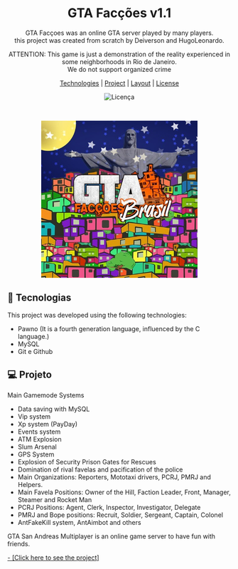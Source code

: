<h1 align="center"> GTA Facções v1.1</h1>

<p align="center">
GTA Facçoes was an online GTA server played by many players. <br/>
this project was created from scratch by Deiverson and HugoLeonardo.<br/>
</p>

<p align="center">
ATTENTION: This game is just a demonstration of the reality experienced in some neighborhoods in Rio de Janeiro. <br/>
We do not support organized crime<br/>
</p>

<p align="center">
  <a href="#-tecnologias">Technologies</a>     |    
  <a href="#-projeto">Project</a>     |    
  <a href="#-layout">Layout</a>     |    
  <a href="#memo-licença">License</a>
</p>

<p align="center">
  <img alt="Licença" src="https://img.shields.io/static/v1?label=license&message=MIT&color=49AA26&labelColor=000000">
</p>

<br>

<p align="center">
  <img alt="projeto GTA Facções" src=".github/preview.jpg" width="70%">
</p>

##  🚀 Tecnologias

This project was developed using the following technologies:

- Pawno (It is a fourth generation language, influenced by the C language.)
- MySQL
- Git e Github


##  💻 Projeto

Main Gamemode Systems

- Data saving with MySQL
- Vip system
- Xp system (PayDay)
- Events system
- ATM Explosion
- Slum Arsenal
- GPS System
- Explosion of Security Prison Gates for Rescues
- Domination of rival favelas and pacification of the police
- Main Organizations: Reporters, Mototaxi drivers, PCRJ, PMRJ and Helpers.
- Main Favela Positions: Owner of the Hill, Faction Leader, Front, Manager, Steamer and Rocket Man
- PCRJ Positions: Agent, Clerk, Inspector, Investigator, Delegate
- PMRJ and Bope positions: Recruit, Soldier, Sergeant, Captain, Colonel
- AntFakeKill system, AntAimbot and others


GTA San Andreas Multiplayer is an online game server to have fun with friends.

<a href="https://www.youtube.com/watch?v=QFZeA2PH2PQ" target="_blank">- [Click here to see the project] </a>
